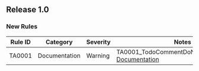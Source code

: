 ## Release 1.0

### New Rules

Rule ID | Category | Severity | Notes
--------|----------|----------|-------
TA0001  | Documentation |  Warning | TA0001_TodoCommentDoNotMatchingCriteria, [Documentation](https://github.com/sanelli/Todo.Analyzer/Todo.Analyzer.Docs/TA0001.md)
